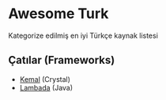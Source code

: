 # Awesome Turk
Kategorize edilmiş en iyi Türkçe kaynak listesi

## Çatılar (Frameworks)
* [Kemal](https://github.com/sdogruyol/kemal) (Crystal)
* [Lambada](https://github.com/lambadaframework/lambadaframework) (Java)
